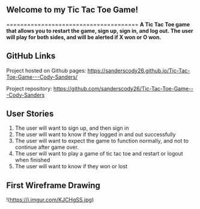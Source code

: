 ## **Welcome to my Tic Tac Toe Game!**
======================================
**A Tic Tac Toe game that allows you to restart the game, sign up, sign in, and log out. The user will play for both sides, and will be alerted if X won or O won.**

## **GitHub Links**
Project hosted on Github pages: https://sanderscody26.github.io/Tic-Tac-Toe-Game---Cody-Sanders/

Project repository: https://github.com/sanderscody26/Tic-Tac-Toe-Game---Cody-Sanders

## **User Stories**
1. The user will want to sign up, and then sign in
2. The user will want to know if they logged in and out successfully
3. The user will want to expect the game to function normally, and not to continue after game over.
4. The user will want to play a game of tic tac toe and restart or logout when finished
5. The user will want to know if they won or lost

## **First Wireframe Drawing**

!(https://i.imgur.com/KJCHgSS.jpg)
